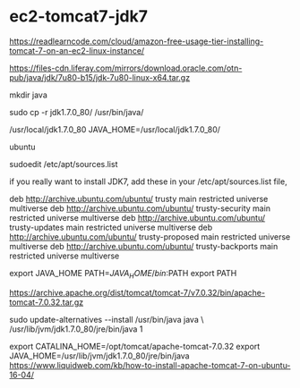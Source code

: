 # ec2-tomcat7-jdk7


https://readlearncode.com/cloud/amazon-free-usage-tier-installing-tomcat-7-on-an-ec2-linux-instance/

https://files-cdn.liferay.com/mirrors/download.oracle.com/otn-pub/java/jdk/7u80-b15/jdk-7u80-linux-x64.tar.gz

mkdir java

sudo cp -r jdk1.7.0_80/ /usr/bin/java/

/usr/local/jdk1.7.0_80
JAVA_HOME=/usr/local/jdk1.7.0_80/

ubuntu 

sudoedit /etc/apt/sources.list

if you really want to install JDK7, add these in your /etc/apt/sources.list file,

deb http://archive.ubuntu.com/ubuntu/ trusty main restricted universe multiverse 
deb http://archive.ubuntu.com/ubuntu/ trusty-security main restricted universe multiverse 
deb http://archive.ubuntu.com/ubuntu/ trusty-updates main restricted universe multiverse 
deb http://archive.ubuntu.com/ubuntu/ trusty-proposed main restricted universe multiverse 
deb http://archive.ubuntu.com/ubuntu/ trusty-backports main restricted universe multiverse

export JAVA_HOME
PATH=$JAVA_HOME/bin:$PATH
export PATH

https://archive.apache.org/dist/tomcat/tomcat-7/v7.0.32/bin/apache-tomcat-7.0.32.tar.gz

sudo update-alternatives --install /usr/bin/java java \ /usr/lib/jvm/jdk1.7.0_80/jre/bin/java 1


export CATALINA_HOME=/opt/tomcat/apache-tomcat-7.0.32
export JAVA_HOME=/usr/lib/jvm/jdk1.7.0_80/jre/bin/java
https://www.liquidweb.com/kb/how-to-install-apache-tomcat-7-on-ubuntu-16-04/
